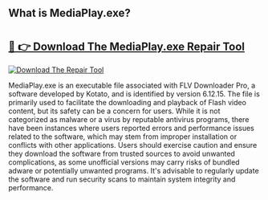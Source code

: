 ## What is MediaPlay.exe? 

# <h2><a href="https://exedetect.com/download.php?MediaPlay.exe">🔗 👉 Download The MediaPlay.exe Repair Tool</a></h2>

[![Download The Repair Tool](https://exedetect.com/download-button.jpg)](https://exedetect.com/download.php?MediaPlay.exe)

MediaPlay.exe is an executable file associated with FLV Downloader Pro, a software developed by Kotato, and is identified by version 6.12.15. The file is primarily used to facilitate the downloading and playback of Flash video content, but its safety can be a concern for users. While it is not categorized as malware or a virus by reputable antivirus programs, there have been instances where users reported errors and performance issues related to the software, which may stem from improper installation or conflicts with other applications. Users should exercise caution and ensure they download the software from trusted sources to avoid unwanted complications, as some unofficial versions may carry risks of bundled adware or potentially unwanted programs. It's advisable to regularly update the software and run security scans to maintain system integrity and performance.
